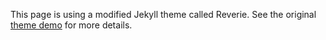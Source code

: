 This page is using a modified Jekyll theme called Reverie. See the original [theme demo](https://reverie-jekyll.netlify.app/) for more details.